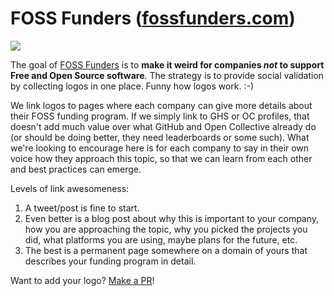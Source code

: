 FOSS Funders ([fossfunders.com](https://fossfunders.com/))
==========================================================

<img src="https://raw.githubusercontent.com/fossfunders/fossfunders.com/main/slice.jpg">

The goal of [FOSS Funders](https://fossfunders.com/) is to **make it weird for
companies _not_ to support Free and Open Source software**. The strategy is to
provide social validation by collecting logos in one place. Funny how logos
work. :-)

We link logos to pages where each company can give more details about their
FOSS funding program. If we simply link to GHS or OC profiles, that doesn't add
much value over what GitHub and Open Collective already do (or should be doing
better, they need leaderboards or some such). What we're looking to encourage
here is for each company to say in their own voice how they approach this
topic, so that we can learn from each other and best practices can emerge.

Levels of link awesomeness:

1. A tweet/post is fine to start.
1. Even better is a blog post about why this is important to your company, how
   you are approaching the topic, why you picked the projects you did, what
platforms you are using, maybe plans for the future, etc.
1. The best is a permanent page somewhere on a domain of yours that describes
   your funding program in detail.

Want to add your logo? [Make a
PR](https://github.com/fossfunders/fossfunders.com/blob/main/index.html)!
